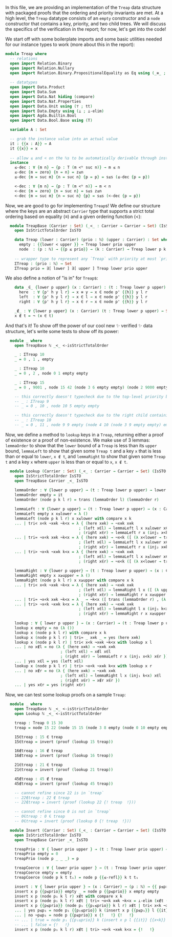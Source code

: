 In this file, we are providing an implementation of the `Treap` data structure with packaged proofs that the ordering and priority invariants are met.
At a high level, the `Treap` datatype consists of an `empty` constructor and a `node` constructor that contains a key, priority, and two child trees.
We will discuss the specifics of the verification in the report; for now, let's get into the code!

We start off with some boilerplate imports and some basic utilities needed for our instance types to work (more about this in the report):

```agda
module Treap where
  -- relations
  open import Relation.Binary
  open import Relation.Nullary
  open import Relation.Binary.PropositionalEquality as Eq using (_≡_ ; sym)
  
  -- datatypes
  open import Data.Product
  open import Data.Sum
  open import Data.Nat hiding (compare)
  open import Data.Nat.Properties
  open import Data.Unit using (⊤ ; tt)
  open import Data.Empty using (⊥ ; ⊥-elim)
  open import Agda.Builtin.Bool 
  open import Data.Bool.Base using (T)

  variable A : Set

  -- grab the instance value into an actual value
  it : {{x : A}} → A
  it {{x}} = x
  
  -- allow ≤ and < on the ℕs to be automatically derivable through instances
  instance    
    ≤-dec : ∀ {m n} → {p : T (m <ᵇ suc n)} → m ≤ n
    ≤-dec {m = zero} {n = n} = z≤n
    ≤-dec {m = suc m} {n = suc n} {p = p} = s≤s (≤-dec {p = p})

    <-dec : ∀ {m n} → {p : T (m <ᵇ n)} → m < n
    <-dec {m = zero} {n = suc n} = s≤s z≤n
    <-dec {m = suc m} {n = suc n} {p} = s≤s (<-dec {p = p})
```

Now, we are good to go for implementing `Treap`s!
We define our structure where the keys are an abstract `Carrier` type that supports a strict total ordering based on equality (≡) and a given ordering function (<):

```agda
  module TreapBase (Carrier : Set) (_<_ : Carrier → Carrier → Set) (IsSTO : IsStrictTotalOrder _≡_ _<_) where
    open IsStrictTotalOrder IsSTO

    data Treap (lower : Carrier) (prio : ℕ) (upper : Carrier) : Set where
      empty : {{lower < upper }} → Treap lower prio upper
      node  : (p : ℕ) → {{p ≤ prio}} → (k : Carrier) → Treap lower p k → Treap k p upper → Treap lower prio upper
    
    -- wrapper type to represent any `Treap` with priority at most `prio`
    ΣTreap : (prio : ℕ) → Set
    ΣTreap prio = ∃[ lower ] ∃[ upper ] Treap lower prio upper
```

We also define a notion of "is in" for `Treap`s:

```agda 
    data _∈_ {lower p upper} (x : Carrier) : (t : Treap lower p upper) → Set where
      here  : ∀ {p' h y l r} → x ≡ y → x ∈ node p' {{h}} y l r
      left  : ∀ {p' h y l r} → x ∈ l → x ∈ node p' {{h}} y l r
      right : ∀ {p' h y l r} → x ∈ r → x ∈ node p' {{h}} y l r

    _∉_ : ∀ {lower p upper} (x : Carrier) (t : Treap lower p upper) → Set
    x ∉ t = ¬ (x ∈ t)
```

And that's it! To show off the power of our cool new ✨ verified ✨ data structure, let's write some tests to show off its power:

```agda
  module _ where
    open TreapBase ℕ _<_ <-isStrictTotalOrder

    _ : ΣTreap 10
    _ = 0 , 1 , empty

    _ : ΣTreap 10
    _ = 0 , 2 , node 0 1 empty empty

    _ : ΣTreap 15
    _ = 0 , 9001 , node 15 42 (node 3 6 empty empty) (node 2 9000 empty empty)

    -- this correctly doesn't typecheck due to the top-level priority being wrong
    -- _ : ΣTreap 9
    -- _ = 0 , 10 , node 10 5 empty empty

    -- this correctly doesn't typecheck due to the right child containing a duplicate of the top node
    -- _ : ΣTreap 10
    -- _ = 0 , 11 , node 9 9 empty (node 4 10 (node 3 9 empty empty) empty)
```

Now, we define a method to `lookup` keys in a `Treap`, returning either a proof of existence or a proof of non-existence.
We make use of 3 lemmas:
  `lemmaOrder` to show that the `lower` bound of a `Treap` is less than its `upper` bound,
  `lemmaLeft` to show that given some `Treap t` and a key `x` that is less than or equal to `lower`, `x ∉ t`, and
  `lemmaRight` to show that given some `Treap t` and a key `x` where `upper` is less than or equal to `x`, `x ∉ t`.

```agda
  module Lookup (Carrier : Set) (_<_ : Carrier → Carrier → Set) (IsSTO : IsStrictTotalOrder _≡_ _<_) where
    open IsStrictTotalOrder IsSTO
    open TreapBase Carrier _<_ IsSTO
    
    lemmaOrder : ∀ {lower p upper} → (t : Treap lower p upper) → lower < upper
    lemmaOrder empty = it
    lemmaOrder (node p k l r) = trans (lemmaOrder l) (lemmaOrder r)

    lemmaLeft : ∀ {lower p upper} → (t : Treap lower p upper) → (x : Carrier) → (x < lower ⊎ x ≡ lower) → x ∉ t
    lemmaLeft empty x x≤lower = λ ()
    lemmaLeft (node p k l r) x x≤lower with compare x k
    ... | tri< x<k ¬x≡k ¬k<x = λ { (here x≡k) → ¬x≡k x≡k
                                ; (left x∈l) → lemmaLeft l x x≤lower x∈l
                                ; (right x∈r) → lemmaLeft r x (inj₁ x<k) x∈r }
    ... | tri≈ ¬x<k x≡k ¬k<x = λ { (here x≡k) → ¬x<k ([ (λ x<lower → trans x<lower (lemmaOrder l)) , (λ x≡lower → Eq.subst (_< k) (sym x≡lower) (lemmaOrder l) )] x≤lower)
                                ; (left x∈l) → lemmaLeft l x x≤lower x∈l
                                ; (right x∈r) → lemmaLeft r x (inj₂ x≡k) x∈r }
    ... | tri> ¬x<k ¬x≡k k<x = λ { (here x≡k) → ¬x≡k x≡k
                                ; (left x∈l) → lemmaLeft l x x≤lower x∈l
                                ; (right x∈r) → ¬x<k ([ (λ x<lower → trans x<lower (lemmaOrder l)) , (λ x≡lower → Eq.subst (_< k) (sym x≡lower) (lemmaOrder l)) ] x≤lower) }
    
    lemmaRight : ∀ {lower p upper} → (t : Treap lower p upper) → (x : Carrier) → (upper < x ⊎ x ≡ upper) → x ∉ t
    lemmaRight empty x x≥upper = λ ()
    lemmaRight (node p k l r) x x≥upper with compare x k
    ... | tri< x<k ¬x≡k ¬k<x = λ { (here x≡k) → ¬x≡k x≡k
                                ; (left x∈l) → lemmaRight l x ([ (λ upper<x → inj₁ (trans (lemmaOrder r) upper<x)) , (λ x≡upper → inj₁ (Eq.subst (k <_) (sym x≡upper) (lemmaOrder r))) ] x≥upper) x∈l
                                ; (right x∈r) → lemmaRight r x x≥upper x∈r }
    ... | tri≈ ¬x<k x≡k ¬k<x = λ _ → ¬k<x ([ trans (lemmaOrder r) , (λ x≡upper → Eq.subst (k <_) (sym x≡upper) (lemmaOrder r)) ] x≥upper)
    ... | tri> ¬x<k ¬x≡k k<x = λ { (here x≡k) → ¬x≡k x≡k
                                ; (left x∈l) → lemmaRight l x (inj₁ k<x) x∈l
                                ; (right x∈r) → lemmaRight r x x≥upper x∈r }
    
    lookup : ∀ { lower p upper } → (x : Carrier) → (t : Treap lower p upper) → Dec (x ∈ t)
    lookup x empty = no (λ ())
    lookup x (node p k l r) with compare x k
    lookup x (node p k l r) | tri≈ _ x≡k _ = yes (here x≡k)
    lookup x (node p k l r) | tri< x<k ¬x≡k ¬k<x with lookup x l
    ... | no x∉l = no (λ { (here x≡k) → ¬x≡k x≡k
                        ; (left x∈l) → x∉l x∈l
                        ; (right x∈r) → lemmaLeft r x (inj₁ x<k) x∈r })
    ... | yes x∈l = yes (left x∈l)
    lookup x (node p k l r) | tri> ¬x<k ¬x≡k k<x with lookup x r
    ... | no x∉r = no (λ { (here x≡k) → ¬x≡k x≡k
                        ; (left x∈l) → lemmaRight l x (inj₁ k<x) x∈l
                        ; (right x∈r) → x∉r x∈r })
    ... | yes x∈r = yes (right x∈r)
```
  
Now, we can test some lookup proofs on a sample `Treap`:

```agda
  module _ where
    open TreapBase ℕ _<_ <-isStrictTotalOrder
    open Lookup ℕ _<_ <-isStrictTotalOrder

    treap : Treap 0 15 30
    treap = node 15 22 (node 15 15 (node 3 8 empty (node 0 10 empty empty)) (node 11 20 (node 10 18 empty empty) (node 11 21 empty empty))) (node 6 29 empty empty)

    15∈treap : 15 ∈ treap
    15∈treap = invert (proof (lookup 15 treap))

    16∉treap : 16 ∉ treap
    16∉treap = invert (proof (lookup 16 treap))

    21∈treap : 21 ∈ treap
    21∈treap = invert (proof (lookup 21 treap))

    45∉treap : 45 ∉ treap
    45∉treap = invert (proof (lookup 45 treap))

    -- cannot refine since 22 is in `treap`
    -- 22∉treap : 22 ∉ treap
    -- 22∉treap = invert (proof (lookup 22 {! treap  !}))

    -- cannot refine since 0 is not in `treap`
    -- 0∈treap : 0 ∈ treap
    -- 0∈treap = invert (proof (lookup 0 {! treap  !}))
```

```agda
  module Insert (Carrier : Set) (_<_ : Carrier → Carrier → Set) (IsSTO : IsStrictTotalOrder _≡_ _<_) where
    open IsStrictTotalOrder IsSTO
    open TreapBase Carrier _<_ IsSTO

    treapPrio : ∀ { lower prio upper } → (t : Treap lower prio upper) → ℕ
    treapPrio empty = 0
    treapPrio (node p _ _ _) = p

    treapCoerce : ∀ { lower prio upper } → (t : Treap lower prio upper) → Treap lower (treapPrio t) upper
    treapCoerce empty = empty
    treapCoerce (node p k t t₁) = node p {{≤-refl}} k t t₁

    insert : ∀ { lower prio upper } → (x : Carrier) → (p : ℕ) → {{ p≤prio : p ≤ prio }}  → (t : Treap lower prio upper) → {{ lower < x }} → {{ x < upper }} → x ∉ t → Treap lower prio upper
    insert x p {{p≤prio}} empty _ = node p {{p≤prio}} x empty empty
    insert x p (node p₁ k l r) x∉t with compare x k
    insert x p (node p₁ k l r) x∉t | tri≈ ¬x<k x≡k ¬k<x = ⊥-elim (x∉t (here x≡k))
    insert x p {{p≤prio}} (node p₁ {{p₁≤prio}} k l r) x∉t | tri< x<k ¬x≡k ¬k<x with p ≤? p₁
    ... | yes p≤p₁ = node p₁ {{p₁≤prio}} k (insert x p {{p≤p₁}} l {{it}} {{x<k}} λ x∈l → x∉t (left x∈l)) r
    ... | no ¬p≤p₁ = node p {{p≤prio}} x {!   !} {!   !}
    -- ... | true = node p₁ {{p₁≤prio}} k (insert x p l {{it}} {{x<k}} {!   !}) {!   !}
    -- ... | false = {!   !}
    insert x p (node p₁ k l r) x∉t | tri> ¬x<k ¬x≡k k<x = {!   !}
```